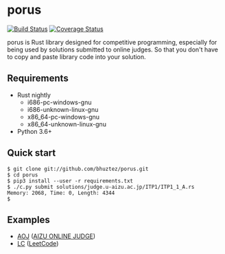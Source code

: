 # porus

[![Build Status](https://travis-ci.org/bhuztez/porus.svg?branch=master)](https://travis-ci.org/bhuztez/porus)
[![Coverage Status](https://coveralls.io/repos/github/bhuztez/porus/badge.svg?branch=master)](https://coveralls.io/github/bhuztez/porus?branch=master)

porus is Rust library designed for competitive programming, especially
for being used by solutions submitted to online judges. So that you
don't have to copy and paste library code into your solution.


## Requirements

* Rust nightly
  * i686-pc-windows-gnu
  * i686-unknown-linux-gnu
  * x86_64-pc-windows-gnu
  * x86_64-unknown-linux-gnu
* Python 3.6+


## Quick start

```console
$ git clone git://github.com/bhuztez/porus.git
$ cd porus
$ pip3 install --user -r requirements.txt
$ ./c.py submit solutions/judge.u-aizu.ac.jp/ITP1/ITP1_1_A.rs
Memory: 2068, Time: 0, Length: 4344
$
```

## Examples

* [AOJ](AOJ.md) ([AIZU ONLINE JUDGE](http://judge.u-aizu.ac.jp/onlinejudge/))
* [LC](LC.md) ([LeetCode](https://leetcode.com/))
